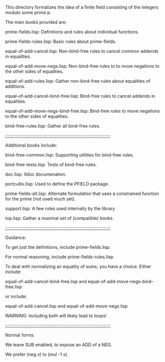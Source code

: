 This directory formalizes the idea of a finite field consisting of the
integers modulo some prime p.

The main books provided are:

prime-fields.lisp: Definitions and rules about individual functions.

prime-fields-rules.lisp: Basic rules about prime-fields.

equal-of-add-cancel.lisp: Non-bind-free rules to cancel common addends
  in equalities.

equal-of-add-move-negs.lisp: Non-bind-free rules to to move
  negations to the other sides of equalities.

equal-of-add-rules.lisp: Gather non-bind-free rules about equalities
  of additions.

equal-of-add-cancel-bind-free.lisp: Bind-free rules to cancel addends
  in equalities.

equal-of-add-move-negs-bind-free.lisp: Bind-free rules to move
  negations to the other sides of equalities.

bind-free-rules.lisp: Gather all bind-free rules.

;;;;;;;;;;;;;;;;;;;;;;;;;;;;;;;;;;;;;;;;;;;;;;;;;;;;;;;;;;;;;;;;;;;;;;;;;;;;;;;;

Additional books include:

bind-free-common.lisp: Supporting utilities for bind-free rules.

bind-free-tests.lisp: Tests of bind-free rules.

doc.lisp: Xdoc documenation.

portcullis.lisp: Used to define the PFIELD package.

prime-fields-alt.lisp: Alternate formulation that uses a constrained
  function for the prime (not used much yet).

support.lisp: A few rules used internally by the library

top.lisp: Gather a maximal set of (compatible) books.

;;;;;;;;;;;;;;;;;;;;;;;;;;;;;;;;;;;;;;;;;;;;;;;;;;;;;;;;;;;;;;;;;;;;;;;;;;;;;;;;

Guidance:

To get just the definitions, include prime-fields.lisp.

For normal reasoning, include prime-fields-rules.lisp.

To deal with normalizing an equality of sums, you have a choice.  Either include:

  equal-of-add-cancel-bind-free.lisp
  and
  equal-of-add-move-negs-bind-free.lisp

or include:

  equal-of-add-cancel.lisp
  and
  equal-of-add-move-negs.lisp

WARNING: Including both will likely lead to loops!

;;;;;;;;;;;;;;;;;;;;;;;;;;;;;;;;;;;;;;;;;;;;;;;;;;;;;;;;;;;;;;;;;;;;;;;;;;;;;;;;

Normal forms:

We leave SUB enabled, to expose an ADD of a NEG.

We prefer (neg x) to (mul -1 x).
